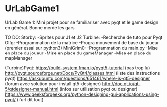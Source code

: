 # UrLabGame1
UrLab Game 1: Mini projet pour se familiariser avec pyqt et le game design en général. Bonne merde les gars

TO DO:
  Storby:
    -Sprites pour J1 et J2
  Turbine:
    -Recherche de tuto pour Pyqt
  Olfg:
    -Programmation de la matrice
    -Progra mouvement de base du joueur (premier essai sur python3)
  MiniGrim0:
    -Programmation du main.py
    -Mise en place du joueur
    -Mise en place du gameManager
    -Mise en place du mapManager



(Turbine)Pyqt:
	https://build-system.fman.io/pyqt5-tutorial
		(pas trop lu)
	http://pyqt.sourceforge.net/Docs/PyQt4/classes.html
		(liste des instructions pyqt)
	https://askubuntu.com/questions/651461/where-is-qt5-designer
		(forum avec solution pour install qt5-designer)
	http://doc.qt.io/qt-5/qtdesigner-manual.html
		(infos sur utilisation pyqt ou designer)
	https://www.geeksforgeeks.org/python-designing-gui-applications-using-pyqt/
		(l'url dit tout)
